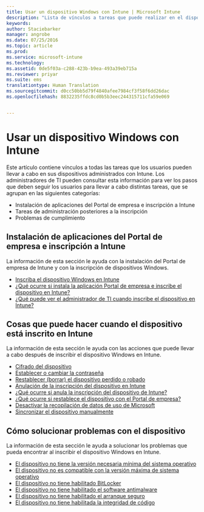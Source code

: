 ```yaml
---
title: Usar un dispositivo Windows con Intune | Microsoft Intune
description: "Lista de vínculos a tareas que puede realizar en el dispositivo Windows cuando este está inscrito en Intune"
keywords: 
author: Staciebarker
manager: angrobe
ms.date: 07/25/2016
ms.topic: article
ms.prod: 
ms.service: microsoft-intune
ms.technology: 
ms.assetid: 0de5f03a-c288-423b-b9ea-493a39eb715a
ms.reviewer: priyar
ms.suite: ems
translationtype: Human Translation
ms.sourcegitcommit: d0cc50bb5d79f4840afee7984cf3f58f6dd26dac
ms.openlocfilehash: 8832235ffdc8cd0b5b3eec244315711cfa59e069


---
```


# Usar un dispositivo Windows con Intune

Este artículo contiene vínculos a todas las tareas que los usuarios pueden llevar a cabo en sus dispositivos administrados con Intune. Los administradores de TI pueden consultar esta información para ver los pasos que deben seguir los usuarios para llevar a cabo distintas tareas, que se agrupan en las siguientes categorías:
- Instalación de aplicaciones del Portal de empresa e inscripción a Intune
- Tareas de administración posteriores a la inscripción
- Problemas de cumplimiento

## Instalación de aplicaciones del Portal de empresa e inscripción a Intune

La información de esta sección le ayuda con la instalación del Portal de empresa de Intune y con la inscripción de dispositivos Windows.

- [Inscriba el dispositivo Windows en Intune](enroll-your-device-in-intune-windows.md)
- [¿Qué ocurre si instala la aplicación Portal de empresa e inscribe el dispositivo en Intune?](what-happens-if-you-install-the-company-portal-app-and-enroll-your-device-in-intune-windows.md)
- [¿Qué puede ver el administrador de TI cuando inscribe el dispositivo en Intune?](what-can-your-it-administrator-see-when-you-enroll-your-device-in-intune-windows.md)

## Cosas que puede hacer cuando el dispositivo está inscrito en Intune

La información de esta sección le ayuda con las acciones que puede llevar a cabo después de inscribir el dispositivo Windows en Intune.

- [Cifrado del dispositivo](encrypt-your-device-windows.md)
- [Establecer o cambiar la contraseña](set-or-change-your-password-windows.md)
- [Restablecer (borrar) el dispositivo perdido o robado](reset-erase-your-lost-or-stolen-device-windows.md)
- [Anulación de la inscripción del dispositivo en Intune](unenroll-your-device-from-intune-windows.md)
- [¿Qué ocurre si anula la inscripción del dispositivo de Intune?](what-happens-if-you-unenroll-your-device-from-intune-windows.md)
- [¿Qué ocurre si restablece el dispositivo con el Portal de empresa?](what-happens-if-you-reset-your-device-using-the-company-portal-windows.md)
- [Desactivar la recopilación de datos de uso de Microsoft](turn-off-microsoft-usage-data-collection-windows.md)
- [Sincronizar el dispositivo manualmente](sync-your-device-manually-windows.md)

## Cómo solucionar problemas con el dispositivo

La información de esta sección le ayuda a solucionar los problemas que pueda encontrar al inscribir el dispositivo Windows en Intune.

- [El dispositivo no tiene la versión necesaria mínima del sistema operativo](device-doesnt-have-the-required-minimum-operating-system-version-windows.md)
- [El dispositivo no es compatible con la versión máxima de sistema operativo](device-doesnt-comply-with-maximum-operating-system-version-windows.md)
- [El dispositivo no tiene habilitado BitLocker](device-doesnt-have-bitlocker-enabled-windows.md)
- [El dispositivo no tiene habilitado el software antimalware](device-doesnt-have-antimalware-software-enabled-windows.md)
- [El dispositivo no tiene habilitado el arranque seguro](device-doesnt-have-secure-boot-enabled-windows.md)
- [El dispositivo no tiene habilitada la integridad de código](device-doesnt-have-code-integrity-enabled-windows.md)



<!--HONumber=Aug16_HO5-->


